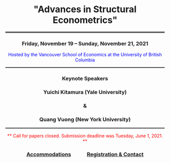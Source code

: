 <h1 align = "center">"Advances in Structural Econometrics" </h1>
<hr style="border:2px solid gray"> 
<h3 align = "center"> Friday, November 19 – Sunday, November 21, 2021 </h3>
<div align = "center"><span style = "color:blue"> Hosted by the Vancouver School of Economics at the University of British Columbia</span></div>
<hr style="border:1px solid gray"> 

<h3 align = "center">Keynote Speakers</h3>
 
<h3 align = "center"><strong>Yuichi Kitamura (Yale University)</strong></h3>
<h3 align = "center"><strong>&</strong></h3>
<h3 align = "center"><strong>Quang Vuong (New York University)</strong></h3>
<hr style="border:1px solid gray">

<div align = "center"><span style = "color:red">** Call for papers closed. Submission deadline was Tuesday, June 1, 2021. **</span></div>

<h3 align = "center"><a href="Accommodation.md"> Accommodations</a> &nbsp &nbsp &nbsp &nbsp &nbsp &nbsp <a href="Registration.md">Registration & Contact</hr>
